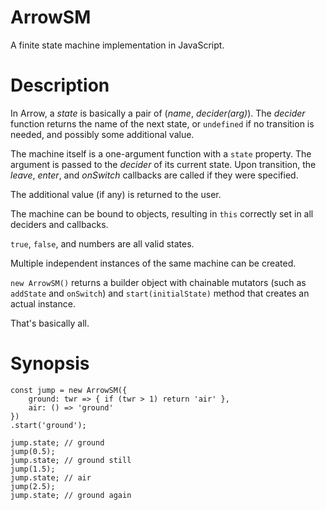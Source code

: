# ArrowSM

A finite state machine implementation in JavaScript.

# Description

In Arrow, a *state* is basically a pair of (*name*, *decider(arg)*).
The *decider* function returns the name of the next state,
or `undefined` if no transition is needed,
and possibly some additional value.

The machine itself is a one-argument function with a `state` property.
The argument is passed to the *decider* of its current state.
Upon transition, the *leave*, *enter*, and *onSwitch* callbacks are called
if they were specified.

The additional value (if any) is returned to the user.

The machine can be bound to objects, resulting in `this` correctly set
in all deciders and callbacks.

`true`, `false`, and numbers are all valid states.

Multiple independent instances of the same machine can be created.

`new ArrowSM()` returns a builder object with chainable mutators
(such as `addState` and `onSwitch`)
and `start(initialState)` method that creates an actual instance.

That's basically all.

# Synopsis

    const jump = new ArrowSM({
        ground: twr => { if (twr > 1) return 'air' },
        air: () => 'ground'
    })
    .start('ground');

    jump.state; // ground
    jump(0.5);
    jump.state; // ground still
    jump(1.5);
    jump.state; // air
    jump(2.5);
    jump.state; // ground again


